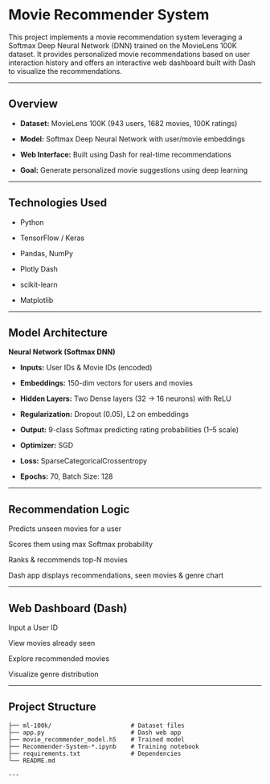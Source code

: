 # Movie Recommender System 
This project implements a movie recommendation system leveraging a Softmax Deep Neural Network (DNN) trained on the MovieLens 100K dataset. It provides personalized movie recommendations based on user interaction history and offers an interactive web dashboard built with Dash to visualize the recommendations.

---

## Overview
- **Dataset:** MovieLens 100K (943 users, 1682 movies, 100K ratings)

- **Model:** Softmax Deep Neural Network with user/movie embeddings

- **Web Interface:** Built using Dash for real-time recommendations

- **Goal:** Generate personalized movie suggestions using deep learning

---

## Technologies Used
- Python 

- TensorFlow / Keras

- Pandas, NumPy

- Plotly Dash 

- scikit-learn

- Matplotlib

---

## Model Architecture
**Neural Network (Softmax DNN)**
- **Inputs:** User IDs & Movie IDs (encoded)

- **Embeddings:** 150-dim vectors for users and movies

- **Hidden Layers:** Two Dense layers (32 → 16 neurons) with ReLU

- **Regularization:** Dropout (0.05), L2 on embeddings

- **Output:** 9-class Softmax predicting rating probabilities (1–5 scale)

- **Optimizer:** SGD

- **Loss:** SparseCategoricalCrossentropy

- **Epochs:** 70, Batch Size: 128

---

## Recommendation Logic
Predicts unseen movies for a user

Scores them using max Softmax probability

Ranks & recommends top-N movies

Dash app displays recommendations, seen movies & genre chart

---

## Web Dashboard (Dash)
Input a User ID

View movies already seen

Explore recommended movies

Visualize genre distribution

---

## Project Structure

```text
├── ml-100k/                      # Dataset files  
├── app.py                        # Dash web app  
├── movie_recommender_model.h5    # Trained model  
├── Recommender-System-*.ipynb    # Training notebook  
├── requirements.txt              # Dependencies  
└── README.md

---

